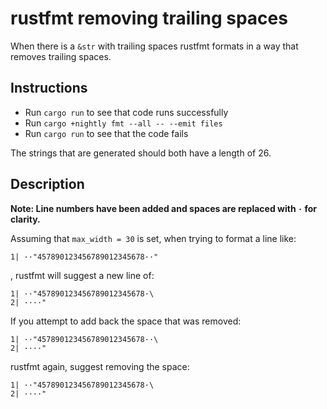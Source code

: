 # rustfmt removing trailing spaces

When there is a `&str` with trailing spaces rustfmt formats in a way that removes trailing spaces.

## Instructions

- Run `cargo run` to see that code runs successfully
- Run `cargo +nightly fmt --all -- --emit files`
- Run `cargo run` to see that the code fails

The strings that are generated should both have a length of 26.

## Description

**Note: Line numbers have been added and spaces are replaced with `·` for clarity.**

Assuming that `max_width = 30` is set, when trying to format a line like:

```
1| ··"457890123456789012345678··"
```
, rustfmt will suggest a new line of:

```
1| ··"457890123456789012345678·\
2| ····"
```

If you attempt to add back the space that was removed:

```
1| ··"457890123456789012345678··\
2| ····"
```

rustfmt again, suggest removing the space:

```
1| ··"457890123456789012345678·\
2| ····"
```

